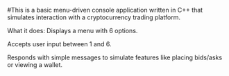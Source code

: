 #This is a basic menu-driven console application written in C++ that simulates interaction with a cryptocurrency trading platform.

What it does:
Displays a menu with 6 options.

Accepts user input between 1 and 6.

Responds with simple messages to simulate features like placing bids/asks or viewing a wallet.
